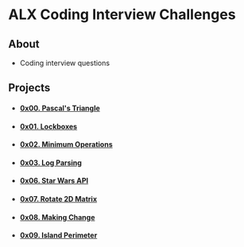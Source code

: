 # ALX Coding Interview Challenges

## About
- Coding interview questions

## Projects
- #### [0x00. Pascal's Triangle](0x00-pascal_triangle)
- #### [0x01. Lockboxes](0x01-lockboxes)
- #### [0x02. Minimum Operations](0x02-minimum_operations)
- #### [0x03. Log Parsing](0x03-log_parsing)
- #### [0x06. Star Wars API](0x06-starwars_api)
- #### [0x07. Rotate 2D Matrix](0x07-rotate_2d_matrix)
- #### [0x08. Making Change](0x08-making_change)
- #### [0x09. Island Perimeter](0x09-island_perimeter)
